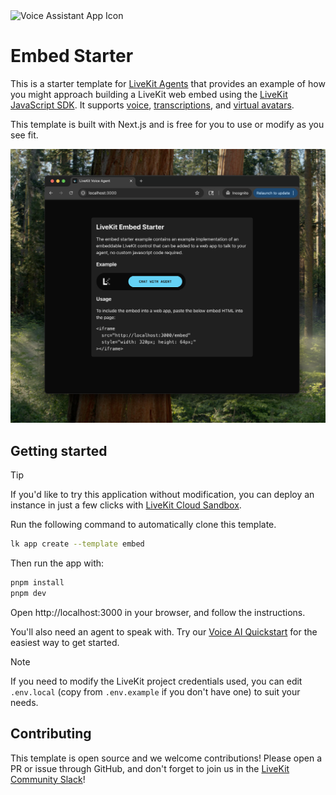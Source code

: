 <img src="./.github/assets/app-icon.png" alt="Voice Assistant App Icon" width="100" height="100">

# Embed Starter

This is a starter template for [LiveKit Agents](https://docs.livekit.io/agents) that provides an example of how you might approach building a LiveKit web embed using the [LiveKit JavaScript SDK](https://github.com/livekit/client-sdk-js). It supports [voice](https://docs.livekit.io/agents/start/voice-ai), [transcriptions](https://docs.livekit.io/agents/build/text/), and [virtual avatars](https://docs.livekit.io/agents/integrations/avatar).

This template is built with Next.js and is free for you to use or modify as you see fit.

![App screenshot](/.github/assets/frontend-screenshot.png)

## Getting started

> [!TIP]
> If you'd like to try this application without modification, you can deploy an instance in just a few clicks with [LiveKit Cloud Sandbox](https://cloud.livekit.io/projects/p_/sandbox/templates/embed).

Run the following command to automatically clone this template.

```bash
lk app create --template embed
```

Then run the app with:

```bash
pnpm install
pnpm dev
```

Open http://localhost:3000 in your browser, and follow the instructions.

You'll also need an agent to speak with. Try our [Voice AI Quickstart](https://docs.livekit.io/start/voice-ai) for the easiest way to get started.

> [!NOTE]
> If you need to modify the LiveKit project credentials used, you can edit `.env.local` (copy from `.env.example` if you don't have one) to suit your needs.

## Contributing

This template is open source and we welcome contributions! Please open a PR or issue through GitHub, and don't forget to join us in the [LiveKit Community Slack](https://livekit.io/join-slack)!
